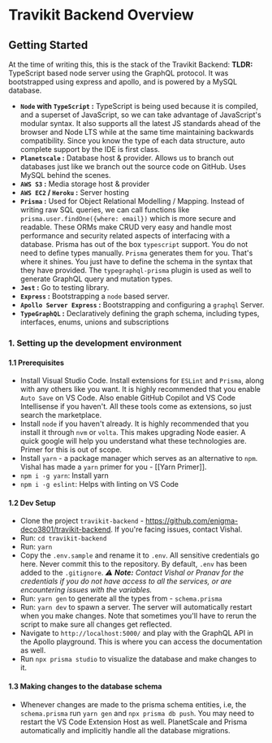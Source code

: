 # Travikit Backend Overview
## Getting Started
At the time of writing this, this is the stack of the Travikit Backend: 
**TLDR:** TypeScript based node server using the GraphQL protocol. It was bootstrapped using express and apollo, and is powered by a MySQL database. 
- **`Node` with `TypeScript` :** TypeScript is being used because it is compiled, and a superset of JavaScript, so we can take advantage of JavaScript's modular syntax. It also supports all the latest JS standards ahead of the browser and Node LTS while at the same time maintaining backwards compatibility. Since you know the type of each data structure, auto complete support by the IDE is first class. 
-  **`Planetscale` :** Database host & provider. Allows us to branch out databases just like we branch out the source code on GitHub. Uses MySQL behind the scenes. 
- **`AWS S3` :** Media storage host & provider
- **`AWS EC2` / `Heroku` :** Server hosting
- **`Prisma` :** Used for Object Relational Modelling / Mapping. Instead of writing raw SQL queries, we can call functions like `prisma.user.findOne({where: email})` which is more secure and readable. These ORMs make CRUD very easy and handle most performance and security related aspects of interfacing with a database. Prisma has out of the box `typescript`  support. You do not need to define types manually. `Prisma` generates them for you. That's where it shines. You just have to define the schema in the syntax that they have provided. The `typegraphql-prisma` plugin is used as well to generate GraphQL query and mutation types.
- **`Jest` :** Go to testing library.
- **`Express` :** Bootstrapping a `node` based server.
- **`Apollo Server Express` :** Bootstrapping and configuring a `graphql` Server. 
- **`TypeGraphQL` :** Declaratively defining the graph schema, including types, interfaces, enums, unions and subscriptions

### 1. Setting up the development environment
#### 1.1 Prerequisites 
- Install Visual Studio Code. Install extensions for `ESLint` and `Prisma`, along with any others like you want. It is highly recommended that you enable `Auto Save` on VS Code. Also enable GitHub Copilot and VS Code Intellisense if you haven't. All these tools come as extensions, so just search the marketplace. 
- Install `node` if you haven't already. It is highly recommended that you install it through `nvm` or `volta`. This makes upgrading Node easier. A quick google will help you understand what these technologies are. Primer for this is out of scope. 
- Install `yarn` - a package manager which serves as an alternative to `npm`. Vishal has made a `yarn` primer for you - [[Yarn Primer]].
- `npm i -g yarn`: Install yarn
- `npm i -g eslint`: Helps with linting on VS Code

#### 1.2 Dev Setup 
- Clone the project `travikit-backend` - https://github.com/enigma-deco3801/travikit-backend. If you're facing issues, contact Vishal.
- Run: `cd travikit-backend`
- Run: `yarn`
- Copy the `.env.sample` and rename it to `.env`. All sensitive credentials go here. Never commit this to the repository. By default, `.env` has been added to the `.gitignore`.
  *⚠️ **Note:** Contact Vishal or Pranav for the credentials if you do not have access to all the services, or are encountering issues with the variables.* 
- Run: `yarn gen` to generate all the types from - `schema.prisma`
- Run: `yarn dev` to spawn a server. The server will automatically restart when you make changes. Note that sometimes you'll have to rerun the script to make sure all changes get reflected.
- Navigate to `http://localhost:5000/` and play with the GraphQL API in the Apollo playground. This is where you can access the documentation as well. 
- Run `npx prisma studio` to visualize the database and make changes to it. 

#### 1.3 Making changes to the database schema
- Whenever changes are made to the prisma schema entities, i.e, the `schema.prisma`  run `yarn gen` and `npx prisma db push`. You may need to restart the VS Code Extension Host as well. PlanetScale and Prisma automatically and implicitly handle all the database migrations. 


